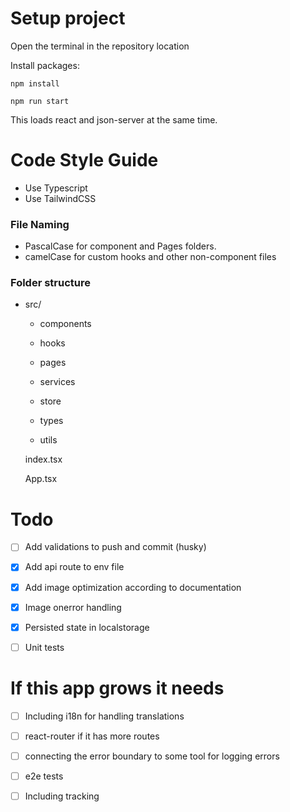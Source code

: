 # Setup project

Open the terminal in the repository location

Install packages:

`npm install`

`npm run start`

This loads react and json-server at the same time.

# Code Style Guide

- Use Typescript
- Use TailwindCSS

### File Naming

- PascalCase for component and Pages folders.
- camelCase for custom hooks and other non-component files

### Folder structure

- src/

  - components

  - hooks

  - pages

  - services

  - store

  - types

  - utils

  index.tsx

  App.tsx

# Todo

- [ ] Add validations to push and commit (husky)

- [x] Add api route to env file

- [x] Add image optimization according to documentation

- [x] Image onerror handling

- [x] Persisted state in localstorage

- [ ] Unit tests

# If this app grows it needs

- [ ] Including i18n for handling translations

- [ ] react-router if it has more routes

- [ ] connecting the error boundary to some tool for logging errors

- [ ] e2e tests

- [ ] Including tracking
